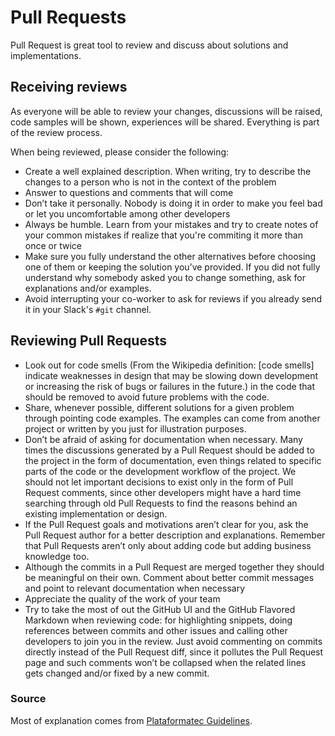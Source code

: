 Pull Requests
=============

Pull Request is great tool to review and discuss about solutions and implementations.

## Receiving reviews

As everyone will be able to review your changes, discussions will be raised, code samples will be shown, experiences will be shared. Everything is part of the review process.

When being reviewed, please consider the following:

* Create a well explained description. When writing, try to describe the changes to a person who is not in the context of the problem
* Answer to questions and comments that will come
* Don’t take it personally. Nobody is doing it in order to make you feel bad or let you uncomfortable among other developers
* Always be humble. Learn from your mistakes and try to create notes of your common mistakes if realize that you're commiting it more than once or twice
* Make sure you fully understand the other alternatives before choosing one of them or keeping the solution you’ve provided. If you did not fully understand why somebody asked you to change something, ask for explanations and/or examples.
* Avoid interrupting your co-worker to ask for reviews if you already send it in your Slack's `#git` channel.

## Reviewing Pull Requests

* Look out for code smells (From the Wikipedia definition: [code smells] indicate weaknesses in design that may be slowing down development or increasing the risk of bugs or failures in the future.) in the code that should be removed to avoid future problems with the code.
* Share, whenever possible, different solutions for a given problem through pointing code examples. The examples can come from another project or written by you just for illustration purposes.
* Don’t be afraid of asking for documentation when necessary. Many times the discussions generated by a Pull Request should be added to the project in the form of documentation, even things related to specific parts of the code or the development workflow of the project. We should not let important decisions to exist only in the form of Pull Request comments, since other developers might have a hard time searching through old Pull Requests to find the reasons behind an existing implementation or design.
* If the Pull Request goals and motivations aren’t clear for you, ask the Pull Request author for a better description and explanations. Remember that Pull Requests aren’t only about adding code but adding business knowledge too.
* Although the commits in a Pull Request are merged together they should be meaningful on their own. Comment about better commit messages and point to relevant documentation when necessary
* Appreciate the quality of the work of your team
* Try to take the most of out the GitHub UI and the GitHub Flavored Markdown when reviewing code: for highlighting snippets, doing references between commits and other issues and calling other developers to join you in the review. Just avoid commenting on commits directly instead of the Pull Request diff, since it pollutes the Pull Request page and such comments won’t be collapsed when the related lines gets changed and/or fixed by a new commit.

### Source

Most of explanation comes from [Plataformatec Guidelines](http://guidelines.plataformatec.com.br/pull-requests.html).
